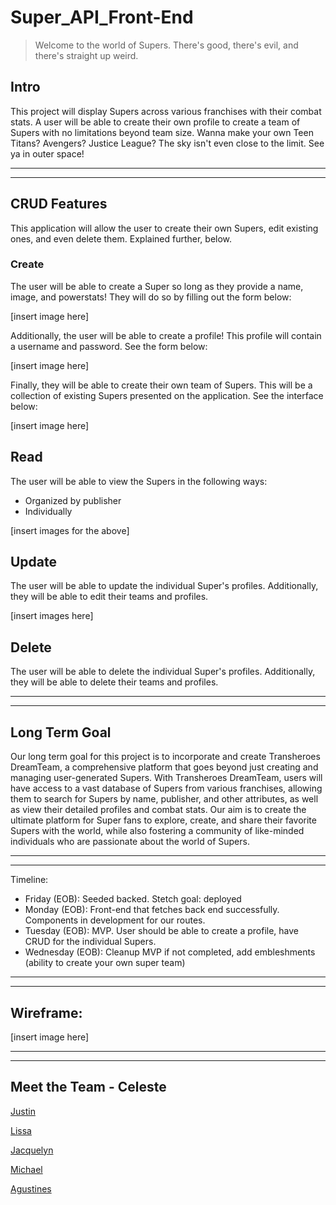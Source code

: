 # Super_API_Front-End
> Welcome to the world of Supers. There's good, there's evil, and there's straight up weird.

## Intro

This project will display Supers across various franchises with their combat stats. A user will be able to create their own profile to create a team of Supers with no limitations beyond team size. Wanna make your own Teen Titans? Avengers? Justice League? The sky isn't even close to the limit. See ya in outer space! 

---
---

## CRUD Features
This application will allow the user to create their own Supers, edit existing ones, and even delete them. Explained further, below. 

### Create

The user will be able to create a Super so long as they provide a name, image, and powerstats! They will do so by filling out the form below:

[insert image here]

Additionally, the user will be able to create a profile! This profile will contain a username and password. See the form below:

[insert image here]

Finally, they will be able to create their own team of Supers. This will be a collection of existing Supers presented on the application. See the interface below:

[insert image here]

## Read

The user will be able to view the Supers in the following ways:

- Organized by publisher
- Individually

[insert images for the above]

## Update

The user will be able to update the individual Super's profiles. Additionally, they will be able to edit their teams and profiles. 

[insert images here]

## Delete

The user will be able to delete the individual Super's profiles. Additionally, they will be able to delete their teams and profiles. 

---
---
## Long Term Goal

Our long term goal for this project is to incorporate and create Transheroes DreamTeam, a comprehensive platform that goes beyond just creating and managing user-generated Supers. With Transheroes DreamTeam, users will have access to a vast database of Supers from various franchises, allowing them to search for Supers by name, publisher, and other attributes, as well as view their detailed profiles and combat stats. Our aim is to create the ultimate platform for Super fans to explore, create, and share their favorite Supers with the world, while also fostering a community of like-minded individuals who are passionate about the world of Supers.

---
---
Timeline:
- Friday (EOB): Seeded backed. Stetch goal: deployed
- Monday (EOB): Front-end that fetches back end successfully. Components in development for our routes.
- Tuesday (EOB): MVP. User should be able to create a profile, have CRUD for the individual Supers. 
- Wednesday (EOB): Cleanup MVP if not completed, add embleshments (ability to create your own super team)

---
---
## Wireframe:

[insert image here]

---
---
## Meet the Team - Celeste

[Justin](https://github.com/jsots)

[Lissa](https://github.com/lissashea)

[Jacquelyn](https://github.com/professrx)

[Michael](https://github.com/mcchris1)

[Agustines](https://github.com/ksudibya)